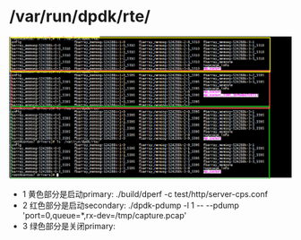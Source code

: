 

# /var/run/dpdk/rte/

![images](mp.png)

+ 1 黄色部分是启动primary:  ./build/dperf -c test/http/server-cps.conf   
+ 2 红色部分是启动secondary:  ./dpdk-pdump  -l 1 --  --pdump 'port=0,queue=*,rx-dev=/tmp/capture.pcap'   
+ 3 绿色部分是关闭primary: